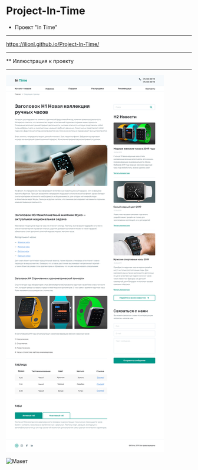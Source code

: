 # Project-In-Time
* Проект "In Time" 
***
https://ilionl.github.io/Project-In-Time/
***
** Иллюстрация к проекту
***

![Image alt](https://github.com/iLionL/Project-In-Time/raw/master/images/InTime_NEW.jpg)

![Макет](https://github.com/iLionL/Project-In-Time/raw/master/images/InTime_NEW.psd)
